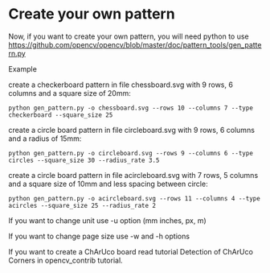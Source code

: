 # Create your own pattern
Now, if you want to create your own pattern, you will need python to use https://github.com/opencv/opencv/blob/master/doc/pattern_tools/gen_pattern.py

Example

create a checkerboard pattern in file chessboard.svg with 9 rows, 6 columns and a square size of 20mm:
```
python gen_pattern.py -o chessboard.svg --rows 10 --columns 7 --type checkerboard --square_size 25
```


create a circle board pattern in file circleboard.svg with 9 rows, 6 columns and a radius of 15mm:
```
python gen_pattern.py -o circleboard.svg --rows 9 --columns 6 --type circles --square_size 30 --radius_rate 3.5

```

create a circle board pattern in file acircleboard.svg with 7 rows, 5 columns and a square size of 10mm and less spacing between circle:

```
python gen_pattern.py -o acircleboard.svg --rows 11 --columns 4 --type acircles --square_size 25 --radius_rate 2
```

If you want to change unit use -u option (mm inches, px, m)

If you want to change page size use -w and -h options

If you want to create a ChArUco board read tutorial Detection of ChArUco Corners in opencv_contrib tutorial.